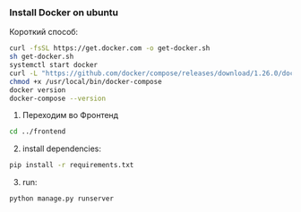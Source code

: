 ### Install Docker on ubuntu

Короткий способ:
```bash
curl -fsSL https://get.docker.com -o get-docker.sh
sh get-docker.sh
systemctl start docker
curl -L "https://github.com/docker/compose/releases/download/1.26.0/docker-compose-$(uname -s)-$(uname -m)" -o /usr/local/bin/docker-compose
chmod +x /usr/local/bin/docker-compose
docker version
docker-compose --version
```

1. Переходим во Фронтенд
 ```bash
cd ../frontend
```

2. install dependencies:
```bash
pip install -r requirements.txt
```

3. run:
```bash
python manage.py runserver
```
